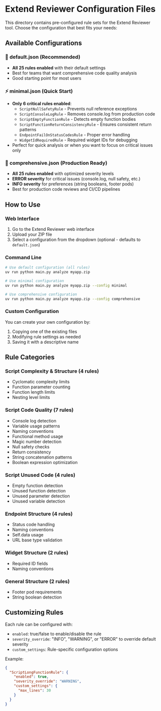# Extend Reviewer Configuration Files

This directory contains pre-configured rule sets for the Extend Reviewer tool. Choose the configuration that best fits your needs:

## Available Configurations

### 🚀 **default.json** (Recommended)
- **All 25 rules enabled** with their default settings
- Best for teams that want comprehensive code quality analysis
- Good starting point for most users

### ⚡ **minimal.json** (Quick Start)
- **Only 6 critical rules enabled**:
  - `ScriptNullSafetyRule` - Prevents null reference exceptions
  - `ScriptConsoleLogRule` - Removes console.log from production code
  - `ScriptEmptyFunctionRule` - Detects empty function bodies
  - `ScriptFunctionReturnConsistencyRule` - Ensures consistent return patterns
  - `EndpointFailOnStatusCodesRule` - Proper error handling
  - `WidgetIdRequiredRule` - Required widget IDs for debugging
- Perfect for quick analysis or when you want to focus on critical issues only

### 🎯 **comprehensive.json** (Production Ready)
- **All 25 rules enabled** with optimized severity levels
- **ERROR severity** for critical issues (console.log, null safety, etc.)
- **INFO severity** for preferences (string booleans, footer pods)
- Best for production code reviews and CI/CD pipelines

## How to Use

### Web Interface
1. Go to the Extend Reviewer web interface
2. Upload your ZIP file
3. Select a configuration from the dropdown (optional - defaults to `default.json`)

### Command Line
```bash
# Use default configuration (all rules)
uv run python main.py analyze myapp.zip

# Use minimal configuration
uv run python main.py analyze myapp.zip --config minimal

# Use comprehensive configuration
uv run python main.py analyze myapp.zip --config comprehensive
```

### Custom Configuration
You can create your own configuration by:
1. Copying one of the existing files
2. Modifying rule settings as needed
3. Saving it with a descriptive name

## Rule Categories

### Script Complexity & Structure (4 rules)
- Cyclomatic complexity limits
- Function parameter counting
- Function length limits
- Nesting level limits

### Script Code Quality (7 rules)
- Console log detection
- Variable usage patterns
- Naming conventions
- Functional method usage
- Magic number detection
- Null safety checks
- Return consistency
- String concatenation patterns
- Boolean expression optimization

### Script Unused Code (4 rules)
- Empty function detection
- Unused function detection
- Unused parameter detection
- Unused variable detection

### Endpoint Structure (4 rules)
- Status code handling
- Naming conventions
- Self.data usage
- URL base type validation

### Widget Structure (2 rules)
- Required ID fields
- Naming conventions

### General Structure (2 rules)
- Footer pod requirements
- String boolean detection

## Customizing Rules

Each rule can be configured with:
- `enabled`: true/false to enable/disable the rule
- `severity_override`: "INFO", "WARNING", or "ERROR" to override default severity
- `custom_settings`: Rule-specific configuration options

Example:
```json
{
  "ScriptLongFunctionRule": {
    "enabled": true,
    "severity_override": "WARNING",
    "custom_settings": {
      "max_lines": 30
    }
  }
}
```


